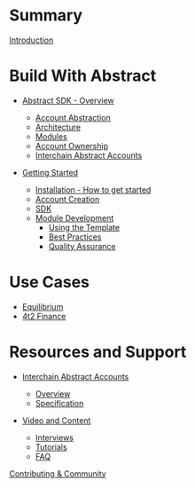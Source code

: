 # Summary

[Introduction](intro.md)

# Build With Abstract

- [Abstract SDK - Overview](./sdk/abstract_sdk.md)
  - [Account Abstraction](./sdk/account_abstraction.md)
  - [Architecture](./sdk/architecture.md)
  - [Modules](./sdk/modules.md)
  - [Account Ownership](./sdk/ownership.md)
  - [Interchain Abstract Accounts]()

- [Getting Started](./get_started/index.md)
  - [Installation - How to get started](./get_started/installation.md)
  - [Account Creation](./get_started/account_creation.md)
  - [SDK](./get_started/sdk.md)
  - [Module Development](./get_started/module_development.md)
    - [Using the Template]()
    - [Best Practices]()
    - [Quality Assurance]()

# Use Cases

  - [Equilibrium]()
  - [4t2 Finance]()

# Resources and Support

- [Interchain Abstract Accounts](./ibc/index.md)
  - [Overview](./ibc/overview.md)
  - [Specification](./ibc/spec.md)

- [Video and Content](./video_and_content/index.md)
  - [Interviews](./video_and_content/interviews.md)
  - [Tutorials](./video_and_content/tutorials.md)
  - [FAQ](./video_and_content/faq.md)

[Contributing & Community](./contributing.md)


<!-- -Introduction
   -Brief overview of Abstract and its core principles.
   -Account Abstraction
   -Architecture
   -Modules - overview of modular architecture
   -Governance
   -Value Proposition - Overview of benefits for developers

-Getting Started
   -Installation - guide to get started with Abstraction
   -Account Creation
   -SDK
   -Module Development
       -Create, deploy, and integrate
       -Best practices

-Use Cases
   -Equilibrium/4t2 example
   -Inspiration and guidance for developers to explore new possibilities with Abstract.

-Resources and Support
   -Additional documentation, tutorials, guides
   -Contributing/Community
   -FAQ
   -Discord/Abstract links -->